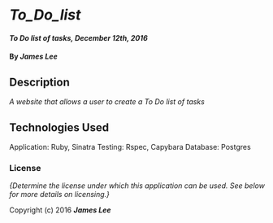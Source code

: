 # _To_Do_list_

#### _To Do list of tasks, December 12th, 2016_

#### By _**James Lee**_

## Description

_A website that allows a user to create a To Do list of tasks_


## Technologies Used

Application: Ruby, Sinatra
Testing: Rspec, Capybara
Database: Postgres

### License

*{Determine the license under which this application can be used.  See below for more details on licensing.}*

Copyright (c) 2016 **_James Lee_**
